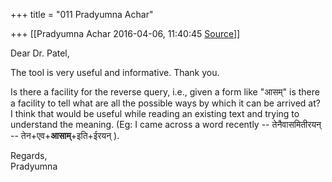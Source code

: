 +++
title = "011 Pradyumna Achar"

+++
[[Pradyumna Achar	2016-04-06, 11:40:45 [Source](https://groups.google.com/g/samskrita/c/sm-lW9qj0A8)]]



Dear Dr. Patel,  

  
The tool is very useful and informative. Thank you.  
  
Is there a facility for the reverse query, i.e., given a form like "आसम्" is there a facility to tell what are all the possible ways by which it can be arrived at?  
I think that would be useful while reading an existing text and trying to understand the meaning. (Eg: I came across a word recently -- तेनैवासमितीरयन् -- तेन+एव+**आसाम्**+इति+ईरयन् ).  
  
Regards,  
Pradyumna  

